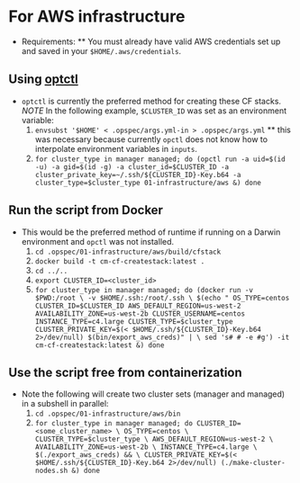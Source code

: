 
# For AWS infrastructure
* Requirements:
** You must already have valid AWS credentials set up and saved in your `$HOME/.aws/credentials`.

## Using [optctl](https://opctl.io/docs/getting-started/opctl.html)
* `optctl` is currently the preferred method for creating these CF stacks. *NOTE* In the following example, `$CLUSTER_ID` was set as an environment variable:
  1. `envsubst '$HOME' < .opspec/args.yml-in > .opspec/args.yml`
  ** this was necessary because currently `opctl` does not know how to interpolate environment variables in `inputs`.
  1. `for cluster_type in manager managed; do
        (opctl run -a uid=$(id -u)
                   -a gid=$(id -g)
                   -a cluster_id=$CLUSTER_ID
                   -a cluster_private_key=~/.ssh/${CLUSTER_ID}-Key.b64
                   -a cluster_type=$cluster_type 01-infrastructure/aws &)
      done`

## Run the script from Docker
* This would be the preferred method of runtime if running on a Darwin environment and `opctl` was not installed.
  1. `cd .opspec/01-infrastructure/aws/build/cfstack`
  1. `docker build -t cm-cf-createstack:latest .`
  1. `cd ../..`
  1. `export CLUSTER_ID=<cluster_id>`
  1. `for cluster_type in manager managed; do
        (docker run -v $PWD:/root \
                   -v $HOME/.ssh:/root/.ssh \
              $(echo " OS_TYPE=centos
                       CLUSTER_ID=$CLUSTER_ID
                       AWS_DEFAULT_REGION=us-west-2
                       AVAILABILITY_ZONE=us-west-2b
                       CLUSTER_USERNAME=centos
                       INSTANCE_TYPE=c4.large
                       CLUSTER_TYPE=$cluster_type
                       CLUSTER_PRIVATE_KEY=$(< $HOME/.ssh/${CLUSTER_ID}-Key.b64 2>/dev/null)
              $(bin/export_aws_creds)" | \
                sed 's# # -e #g')
                      -it cm-cf-createstack:latest &)
      done`

## Use the script free from containerization
* Note the following will create two cluster sets (manager and managed) in a subshell in parallel:
  1. `cd .opspec/01-infrastructure/aws/bin`
  1. `for cluster_type in manager managed; do
        CLUSTER_ID=<some_cluster_name> \
        OS_TYPE=centos \
        CLUSTER_TYPE=$cluster_type \
        AWS_DEFAULT_REGION=us-west-2 \
        AVAILABILITY_ZONE=us-west-2b \
        INSTANCE_TYPE=c4.large \
        $(./export_aws_creds) && \
        CLUSTER_PRIVATE_KEY=$(< $HOME/.ssh/${CLUSTER_ID}-Key.b64 2>/dev/null)
        (./make-cluster-nodes.sh &)
      done`

